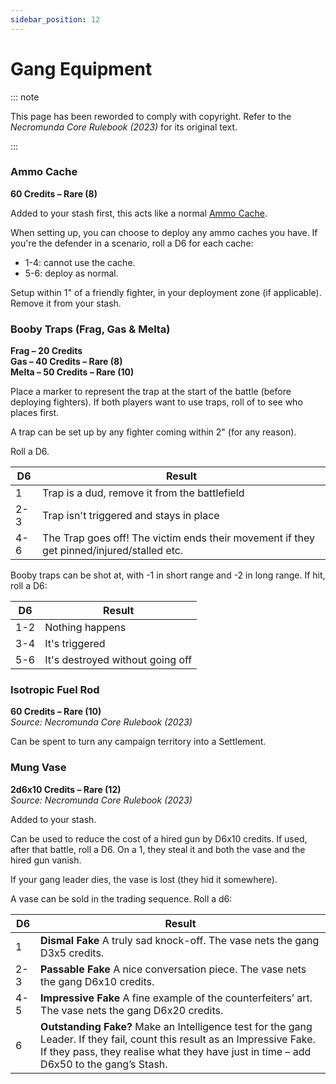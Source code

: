 ```yaml
---
sidebar_position: 12
---
```


# Gang Equipment

::: note

This page has been reworded to comply with copyright. Refer to the _Necromunda Core Rulebook (2023)_ for its original text.

:::

### Ammo Cache[](https://necrovox.org/docs/armoury/armour#ammo-cache "Direct link to Ammo Cache")

**60 Credits – Rare (8)**

Added to your stash first, this acts like a normal [Ammo Cache](https://necrovox.org/docs/battlefield-setup/scenario-rules#ammo-cache).

When setting up, you can choose to deploy any ammo caches you have. If you're the defender in a scenario, roll a D6 for each cache:

-   1-4: cannot use the cache.
-   5-6: deploy as normal.

Setup within 1" of a friendly fighter, in your deployment zone (if applicable). Remove it from your stash.

### Booby Traps (Frag, Gas & Melta)[](https://necrovox.org/docs/armoury/armour#booby-traps-frag-gas--melta "Direct link to Booby Traps (Frag, Gas & Melta)")

**Frag – 20 Credits**  
**Gas – 40 Credits – Rare (8)**  
**Melta – 50 Credits – Rare (10)**

Place a marker to represent the trap at the start of the battle (before deploying fighters). If both players want to use traps, roll of to see who places first.

A trap can be set up by any fighter coming within 2" (for any reason).

Roll a D6.

| D6 | Result |
| --- | --- |
| 1 | Trap is a dud, remove it from the battlefield |
| 2-3 | Trap isn't triggered and stays in place |
| 4-6 | The Trap goes off! The victim ends their movement if they get pinned/injured/stalled etc. |

Booby traps can be shot at, with -1 in short range and -2 in long range. If hit, roll a D6:

| D6 | Result |
| --- | --- |
| 1-2 | Nothing happens |
| 3-4 | It's triggered |
| 5-6 | It's destroyed without going off |

### Isotropic Fuel Rod[](https://necrovox.org/docs/armoury/armour#isotropic-fuel-rod "Direct link to Isotropic Fuel Rod")

**60 Credits – Rare (10)**  
_Source: Necromunda Core Rulebook (2023)_

Can be spent to turn any campaign territory into a Settlement.

### Mung Vase[](https://necrovox.org/docs/armoury/armour#mung-vase "Direct link to Mung Vase")

**2d6x10 Credits – Rare (12)**  
_Source: Necromunda Core Rulebook (2023)_

Added to your stash.

Can be used to reduce the cost of a hired gun by D6x10 credits. If used, after that battle, roll a D6. On a 1, they steal it and both the vase and the hired gun vanish.

If your gang leader dies, the vase is lost (they hid it somewhere).

A vase can be sold in the trading sequence. Roll a d6:

| D6 | Result |
| --- | --- |
| 1 | **Dismal Fake** A truly sad knock-off. The vase nets the gang D3x5 credits. |
| 2-3 | **Passable Fake** A nice conversation piece. The vase nets the gang D6x10 credits. |
| 4-5 | **Impressive Fake** A fine example of the counterfeiters’ art. The vase nets the gang D6x20 credits. |
| 6 | **Outstanding Fake?** Make an Intelligence test for the gang Leader. If they fail, count this result as an Impressive Fake. If they pass, they realise what they have just in time – add D6x50 to the gang’s Stash. |
